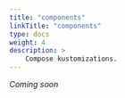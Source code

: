 ```yaml
---
title: "components"
linkTitle: "components"
type: docs
weight: 4
description: >
    Compose kustomizations.
---
```


*Coming soon*
